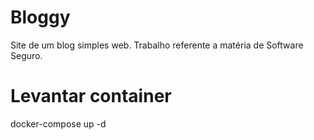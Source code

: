 # Bloggy
Site de um blog simples web. Trabalho referente a matéria de Software Seguro.

# Levantar container
docker-compose up -d
